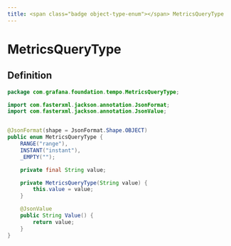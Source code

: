 ```yaml
---
title: <span class="badge object-type-enum"></span> MetricsQueryType
---
```

# <span class="badge object-type-enum"></span> MetricsQueryType

## Definition

```java
package com.grafana.foundation.tempo.MetricsQueryType;

import com.fasterxml.jackson.annotation.JsonFormat;
import com.fasterxml.jackson.annotation.JsonValue;


@JsonFormat(shape = JsonFormat.Shape.OBJECT)
public enum MetricsQueryType {
    RANGE("range"),
    INSTANT("instant"),
    _EMPTY("");

    private final String value;

    private MetricsQueryType(String value) {
        this.value = value;
    }

    @JsonValue
    public String Value() {
        return value;
    }
}

```
